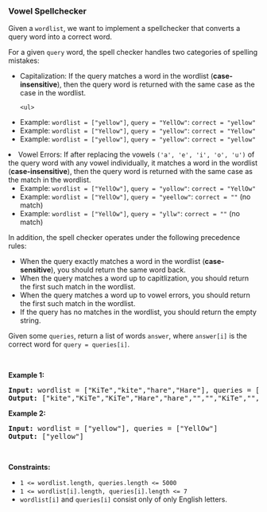 
<h3>Vowel Spellchecker</h3>
<div><p>Given a <code>wordlist</code>, we want to implement a spellchecker that converts a query word into a correct word.</p>
<p>For a given <code>query</code> word, the spell checker handles two categories of spelling mistakes:</p>
<ul>
<li>Capitalization: If the query matches a word in the wordlist (<strong>case-insensitive</strong>), then the query word is returned with the same case as the case in the wordlist.

	<ul>
<li>Example: <code>wordlist = ["yellow"]</code>, <code>query = "YellOw"</code>: <code>correct = "yellow"</code></li>
<li>Example: <code>wordlist = ["Yellow"]</code>, <code>query = "yellow"</code>: <code>correct = "Yellow"</code></li>
<li>Example: <code>wordlist = ["yellow"]</code>, <code>query = "yellow"</code>: <code>correct = "yellow"</code></li>
</ul>
</li>
<li>Vowel Errors: If after replacing the vowels <code>('a', 'e', 'i', 'o', 'u')</code> of the query word with any vowel individually, it matches a word in the wordlist (<strong>case-insensitive</strong>), then the query word is returned with the same case as the match in the wordlist.
	<ul>
<li>Example: <code>wordlist = ["YellOw"]</code>, <code>query = "yollow"</code>: <code>correct = "YellOw"</code></li>
<li>Example: <code>wordlist = ["YellOw"]</code>, <code>query = "yeellow"</code>: <code>correct = ""</code> (no match)</li>
<li>Example: <code>wordlist = ["YellOw"]</code>, <code>query = "yllw"</code>: <code>correct = ""</code> (no match)</li>
</ul>
</li>
</ul>
<p>In addition, the spell checker operates under the following precedence rules:</p>
<ul>
<li>When the query exactly matches a word in the wordlist (<strong>case-sensitive</strong>), you should return the same word back.</li>
<li>When the query matches a word up to capitlization, you should return the first such match in the wordlist.</li>
<li>When the query matches a word up to vowel errors, you should return the first such match in the wordlist.</li>
<li>If the query has no matches in the wordlist, you should return the empty string.</li>
</ul>
<p>Given some <code>queries</code>, return a list of words <code>answer</code>, where <code>answer[i]</code> is the correct word for <code>query = queries[i]</code>.</p>
<p> </p>
<p><strong>Example 1:</strong></p>
<pre><strong>Input:</strong> wordlist = ["KiTe","kite","hare","Hare"], queries = ["kite","Kite","KiTe","Hare","HARE","Hear","hear","keti","keet","keto"]
<strong>Output:</strong> ["kite","KiTe","KiTe","Hare","hare","","","KiTe","","KiTe"]
</pre><p><strong>Example 2:</strong></p>
<pre><strong>Input:</strong> wordlist = ["yellow"], queries = ["YellOw"]
<strong>Output:</strong> ["yellow"]
</pre>
<p> </p>
<p><strong>Constraints:</strong></p>
<ul>
<li><code>1 &lt;= wordlist.length, queries.length &lt;= 5000</code></li>
<li><code>1 &lt;= wordlist[i].length, queries[i].length &lt;= 7</code></li>
<li><code>wordlist[i]</code> and <code>queries[i]</code> consist only of only English letters.</li>
</ul>
</div>
